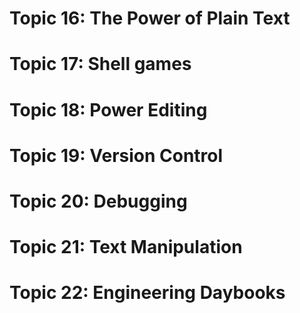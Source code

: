 # Topic 16: The Power of Plain Text

# Topic 17: Shell games

# Topic 18: Power Editing

# Topic 19: Version Control

# Topic 20: Debugging

# Topic 21: Text Manipulation

# Topic 22: Engineering Daybooks

